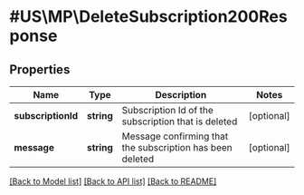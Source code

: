 # #US\MP\DeleteSubscription200Response

## Properties

Name | Type | Description | Notes
------------ | ------------- | ------------- | -------------
**subscriptionId** | **string** | Subscription Id of the subscription that is deleted | [optional]
**message** | **string** | Message confirming that the subscription has been deleted | [optional]


[[Back to Model list]](../) [[Back to API list]](../../Api/US/MP) [[Back to README]](../../README.md)
